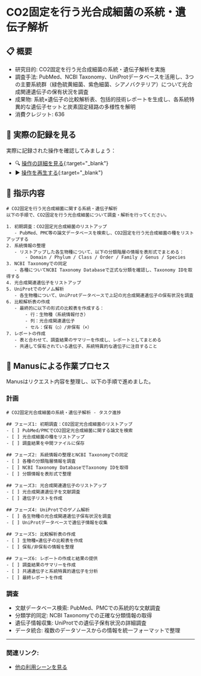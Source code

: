 # CO2固定を行う光合成細菌の系統・遺伝子解析

## 📋 概要

- 研究目的: CO2固定を行う光合成細菌の系統・遺伝子解析を実施
- 調査手法: PubMed、NCBI Taxonomy、UniProtデータベースを活用し、3つの主要系統群（緑色硫黄細菌、紫色細菌、シアノバクテリア）について光合成関連遺伝子の保有状況を調査
- 成果物: 系統×遺伝子の比較解析表、包括的技術レポートを生成し、各系統特異的な遺伝子セットと炭素固定経路の多様性を解明
- 消費クレジット: 636

## 🎥 実際の記録を見る

実際に記録された操作を確認してみましょう：

- 🔍 [操作の詳細を見る](https://manus.im/share/uHq4uMxHTDaKgikdSLFCoA){:target="_blank"}
- ▶️ [操作を再生する](https://manus.im/share/uHq4uMxHTDaKgikdSLFCoA?replay=1){:target="_blank"}

## 🎯 指示内容

```
# CO2固定を行う光合成細菌に関する系統・遺伝子解析
以下の手順で、CO2固定を行う光合成細菌について調査・解析を行ってください。

1. 初期調査：CO2固定光合成細菌のリストアップ
   - PubMed、PMC等の論文データベースを検索し、CO2固定を行う光合成細菌の種をリストアップする
2. 系統情報の整理
   - リストアップした各生物種について、以下の分類階層の情報を表形式でまとめる：
       - Domain / Phylum / Class / Order / Family / Genus / Species
3. NCBI Taxonomyでの同定
   - 各種についてNCBI Taxonomy Databaseで正式な分類を確認し、Taxonomy IDを取得する
4. 光合成関連遺伝子をリストアップ
5. UniProtでのゲノム解析
   - 各生物種について、UniProtデータベースで上記の光合成関連遺伝子の保有状況を調査
6. 比較解析表の作成
   - 最終的に以下の形式の比較表を作成する：
       - 行：生物種（系統情報付き）
       - 列：光合成関連遺伝子
       - セル：保有（○）/非保有（×）
7. レポートの作成
   - 表と合わせて、調査結果のサマリーを作成し、レポートとしてまとめる
   - 共通して保有されている遺伝子、系統特異的な遺伝子に注目すること
```


## 🤖 Manusによる作業プロセス

Manusはリクエスト内容を整理し、以下の手順で進めました。

### 計画

```
# CO2固定光合成細菌の系統・遺伝子解析 - タスク進捗

## フェーズ1: 初期調査：CO2固定光合成細菌のリストアップ
- [ ] PubMed/PMCでCO2固定光合成細菌に関する論文を検索
- [ ] 光合成細菌の種をリストアップ
- [ ] 調査結果を中間ファイルに保存

## フェーズ2: 系統情報の整理とNCBI Taxonomyでの同定
- [ ] 各種の分類階層情報を調査
- [ ] NCBI Taxonomy DatabaseでTaxonomy IDを取得
- [ ] 分類情報を表形式で整理

## フェーズ3: 光合成関連遺伝子のリストアップ
- [ ] 光合成関連遺伝子を文献調査
- [ ] 遺伝子リストを作成

## フェーズ4: UniProtでのゲノム解析
- [ ] 各生物種の光合成関連遺伝子保有状況を調査
- [ ] UniProtデータベースで遺伝子情報を収集

## フェーズ5: 比較解析表の作成
- [ ] 生物種×遺伝子の比較表を作成
- [ ] 保有/非保有の情報を整理

## フェーズ6: レポートの作成と結果の提供
- [ ] 調査結果のサマリーを作成
- [ ] 共通遺伝子と系統特異的遺伝子を分析
- [ ] 最終レポートを作成
```

### 調査

- 文献データベース検索: PubMed、PMCでの系統的な文献調査
- 分類学的同定: NCBI Taxonomyでの正確な分類情報の取得
- 遺伝子情報収集: UniProtでの遺伝子保有状況の詳細調査
- データ統合: 複数のデータソースからの情報を統一フォーマットで整理




---

### **関連リンク**:
- [他の利用シーンを見る](index.md#利用シーン別チュートリアル)